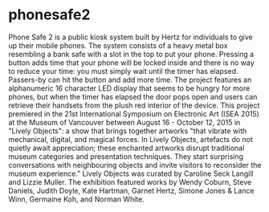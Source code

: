 # phonesafe2
Phone Safe 2 is a public kiosk system built by Hertz for individuals to give up their mobile phones. The system consists of a heavy metal box resembling a bank safe with a slot in the top to put your phone. Pressing a button adds time that your phone will be locked inside and there is no way to reduce your time: you must simply wait until the timer has elapsed. Passers-by can hit the button and add more time. The project features an alphanumeric 16 character LED display that seems to be hungry for more phones, but when the timer has elapsed the door pops open and users can retrieve their handsets from the plush red interior of the device. This project premiered in the 21st International Symposium on Electronic Art (ISEA 2015) at the Museum of Vancouver between August 16 - October 12, 2015 in "Lively Objects": a show that brings together artworks "that vibrate with mechanical, digital, and magical forces. In Lively Objects, artefacts do not quietly await appreciation; these enchanted artworks disrupt traditional museum categories and presentation techniques. They start surprising conversations with neighbouring objects and invite visitors to reconsider the museum experience." Lively Objects was curated by Caroline Seck Langill and Lizzie Muller. The exhibition featured works by Wendy Coburn, Steve Daniels, Judith Doyle, Kate Hartman, Garnet Hertz, Simone Jones &amp; Lance Winn, Germaine Koh, and Norman White. 
